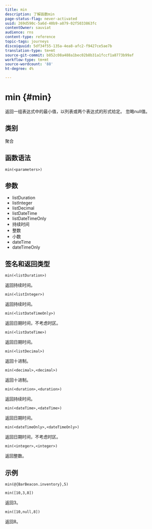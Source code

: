 ```yaml
---
title: min
description: 了解函数min
page-status-flag: never-activated
uuid: 269d590c-5a6d-40b9-a879-02f5033863fc
contentOwner: sauviat
audience: rns
content-type: reference
topic-tags: journeys
discoiquuid: 5df34f55-135a-4ea8-afc2-f9427ce5ae7b
translation-type: tm+mt
source-git-commit: b852c08a488a1bec02b8b31a1fccf1a8773b99af
workflow-type: tm+mt
source-wordcount: '88'
ht-degree: 4%

---
```



# min {#min}

返回一组表达式中的最小值，以列表或两个表达式的形式给定。 忽略null值。

## 类别

聚合

## 函数语法

`min(<parameters>)`

## 参数

* listDuration
* listInteger
* listDecimal
* listDateTime
* listDateTimeOnly
* 持续时间
* 整数
* 小数
* dateTime
* dateTimeOnly

## 签名和返回类型

`min(<listDuration>)`

返回持续时间。

`min(<listInteger>)`

返回持续时间。

`min(<listDateTimeOnly>)`

返回日期时间，不考虑时区。

`min(<listDateTime>)`

返回日期时间。

`min(<listDecimal>)`

返回十进制。

`min(<decimal>,<decimal>)`

返回十进制。

`min(<duration>,<duration>)`

返回持续时间。

`min(<dateTime>,<dateTime>)`

返回日期时间。

`min(<dateTimeOnly>,<dateTimeOnly>)`

返回日期时间，不考虑时区。

`min(<integer>,<integer>)`

返回整数。

## 示例

`min(@{BarBeacon.inventory},5)`

`min([10,3,8])`

返回3。

`min([10,null,8])`

返回8。

